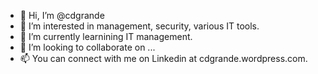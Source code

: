 - 👋 Hi, I’m @cdgrande
- 👀 I’m interested in management, security, various IT tools.
- 🌱 I’m currently learnining IT management.
- 💞️ I’m looking to collaborate on ...
- 📫 You can connect with me on Linkedin at cdgrande.wordpress.com.

<!---
cdgrande/cdgrande is a ✨ special ✨ repository because its `README.md` (this file) appears on your GitHub profile.
You can click the Preview link to take a look at your changes.
--->
